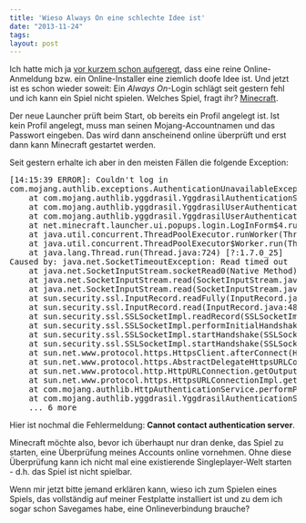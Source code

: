 ```yaml
---
title: 'Wieso Always On eine schlechte Idee ist'
date: "2013-11-24"
tags: 
layout: post
---
```

Ich hatte mich ja [vor kurzem schon aufgeregt][0], dass eine reine Online-Anmeldung bzw. ein Online-Installer eine ziemlich doofe Idee ist. Und jetzt ist es schon wieder soweit: Ein *Always On*-Login schlägt seit gestern fehl und ich kann ein Spiel nicht spielen. Welches Spiel, fragt ihr? [Minecraft][1].

Der neue Launcher prüft beim Start, ob bereits ein Profil angelegt ist. Ist kein Profil angelegt, muss man seinen Mojang-Accountnamen und das Passwort eingeben. Das wird dann anscheinend online überprüft und erst dann kann Minecraft gestartet werden.

Seit gestern erhalte ich aber in den meisten Fällen die folgende Exception:

<pre>
[14:15:39 ERROR]: Couldn't log in
com.mojang.authlib.exceptions.AuthenticationUnavailableException: Cannot contact authentication server
	at com.mojang.authlib.yggdrasil.YggdrasilAuthenticationService.makeRequest(YggdrasilAuthenticationService.java:58) ~[launcher.jar:?]
	at com.mojang.authlib.yggdrasil.YggdrasilUserAuthentication.logInWithPassword(YggdrasilUserAuthentication.java:77) ~[launcher.jar:?]
	at com.mojang.authlib.yggdrasil.YggdrasilUserAuthentication.logIn(YggdrasilUserAuthentication.java:60) ~[launcher.jar:?]
	at net.minecraft.launcher.ui.popups.login.LogInForm$4.run(LogInForm.java:173) [launcher.jar:?]
	at java.util.concurrent.ThreadPoolExecutor.runWorker(ThreadPoolExecutor.java:1145) [?:1.7.0_25]
	at java.util.concurrent.ThreadPoolExecutor$Worker.run(ThreadPoolExecutor.java:615) [?:1.7.0_25]
	at java.lang.Thread.run(Thread.java:724) [?:1.7.0_25]
Caused by: java.net.SocketTimeoutException: Read timed out
	at java.net.SocketInputStream.socketRead0(Native Method) ~[?:1.7.0_25]
	at java.net.SocketInputStream.read(SocketInputStream.java:150) ~[?:1.7.0_25]
	at java.net.SocketInputStream.read(SocketInputStream.java:121) ~[?:1.7.0_25]
	at sun.security.ssl.InputRecord.readFully(InputRecord.java:442) ~[?:1.7.0_25]
	at sun.security.ssl.InputRecord.read(InputRecord.java:480) ~[?:1.7.0_25]
	at sun.security.ssl.SSLSocketImpl.readRecord(SSLSocketImpl.java:927) ~[?:1.7.0_25]
	at sun.security.ssl.SSLSocketImpl.performInitialHandshake(SSLSocketImpl.java:1312) ~[?:1.7.0_25]
	at sun.security.ssl.SSLSocketImpl.startHandshake(SSLSocketImpl.java:1339) ~[?:1.7.0_25]
	at sun.security.ssl.SSLSocketImpl.startHandshake(SSLSocketImpl.java:1323) ~[?:1.7.0_25]
	at sun.net.www.protocol.https.HttpsClient.afterConnect(HttpsClient.java:515) ~[?:1.7.0_25]
	at sun.net.www.protocol.https.AbstractDelegateHttpsURLConnection.connect(AbstractDelegateHttpsURLConnection.java:185) ~[?:1.7.0_25]
	at sun.net.www.protocol.http.HttpURLConnection.getOutputStream(HttpURLConnection.java:1090) ~[?:1.7.0_25]
	at sun.net.www.protocol.https.HttpsURLConnectionImpl.getOutputStream(HttpsURLConnectionImpl.java:250) ~[?:1.7.0_25]
	at com.mojang.authlib.HttpAuthenticationService.performPostRequest(HttpAuthenticationService.java:73) ~[launcher.jar:?]
	at com.mojang.authlib.yggdrasil.YggdrasilAuthenticationService.makeRequest(YggdrasilAuthenticationService.java:41) ~[launcher.jar:?]
	... 6 more
</pre>

Hier ist nochmal die Fehlermeldung: **Cannot contact authentication server**.

Minecraft möchte also, bevor ich überhaupt nur dran denke, das Spiel zu starten, eine Überprüfung meines Accounts online vornehmen. Ohne diese Überprüfung kann ich nicht mal eine existierende Singleplayer-Welt starten - d.h. das Spiel ist nicht spielbar.

Wenn mir jetzt bitte jemand erklären kann, wieso ich zum Spielen eines Spiels, das vollständig auf meiner Festplatte installiert ist und zu dem ich sogar schon Savegames habe, eine Onlineverbindung brauche?

[0]: /the-case-for-offline-installers-minecraft-and-amazon-s3/
[1]: http://minecraft.net/

